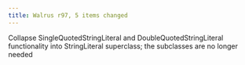 ```yaml
---
title: Walrus r97, 5 items changed
---
```


Collapse SingleQuotedStringLiteral and DoubleQuotedStringLiteral functionality into StringLiteral superclass; the subclasses are no longer needed
